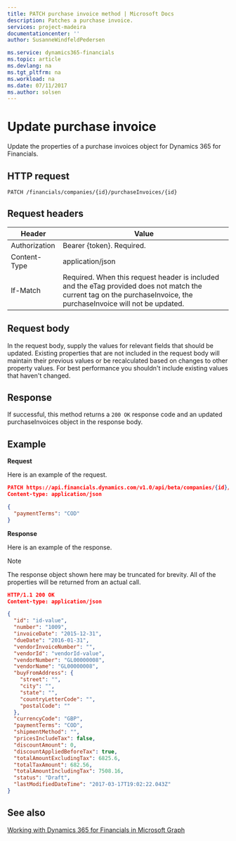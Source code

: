 ```yaml
---
title: PATCH purchase invoice method | Microsoft Docs
description: Patches a purchase invoice.
services: project-madeira
documentationcenter: ''
author: SusanneWindfeldPedersen

ms.service: dynamics365-financials
ms.topic: article
ms.devlang: na
ms.tgt_pltfrm: na
ms.workload: na
ms.date: 07/11/2017
ms.author: solsen
---
```


# Update purchase invoice
Update the properties of a purchase invoices object for Dynamics 365 for Financials.

## HTTP request

```
PATCH /financials/companies/{id}/purchaseInvoices/{id}
```

## Request headers
|Header|Value|
|------|-----|
|Authorization |Bearer {token}. Required.|
|Content-Type  |application/json|
|If-Match      |Required. When this request header is included and the eTag provided does not match the current tag on the purchaseInvoice, the purchaseInvoice will not be updated. |

## Request body
In the request body, supply the values for relevant fields that should be updated. Existing properties that are not included in the request body will maintain their previous values or be recalculated based on changes to other property values. For best performance you shouldn't include existing values that haven't changed.

## Response
If successful, this method returns a ```200 OK``` response code and an updated purchaseInvoices object in the response body.

## Example

**Request**

Here is an example of the request.
```json
PATCH https://api.financials.dynamics.com/v1.0/api/beta/companies/{id}/purchaseInvoices{id}
Content-type: application/json

{
  "paymentTerms": "COD"
}
```

**Response**

Here is an example of the response.  

> [!NOTE]  
> The response object shown here may be truncated for brevity. All of the properties will be returned from an actual call.  

```json
HTTP/1.1 200 OK
Content-type: application/json

{
  "id": "id-value",
  "number": "1009",
  "invoiceDate": "2015-12-31",
  "dueDate": "2016-01-31",
  "vendorInvoiceNumber": "",
  "vendorId": "vendorId-value",
  "vendorNumber": "GL00000008",
  "vendorName": "GL00000008",
  "buyFromAddress": {
    "street": "",
    "city": "",
    "state": "",
    "countryLetterCode": "",
    "postalCode": ""
  },
  "currencyCode": "GBP",
  "paymentTerms": "COD",
  "shipmentMethod": "",
  "pricesIncludeTax": false,
  "discountAmount": 0,
  "discountAppliedBeforeTax": true,
  "totalAmountExcludingTax": 6825.6,
  "totalTaxAmount": 682.56,
  "totalAmountIncludingTax": 7508.16,
  "status": "Draft",
  "lastModifiedDateTime": "2017-03-17T19:02:22.043Z"
}
```

## See also
[Working with Dynamics 365 for Financials in Microsoft Graph](../resources/dynamics_overview.md) 
